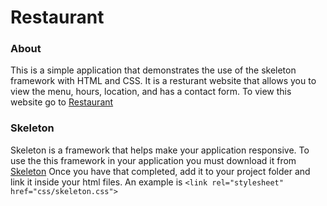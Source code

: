 # Restaurant

### About
This is a simple application that demonstrates the use of the skeleton framework with HTML and CSS. It is a resturant website that allows you to view the menu, hours, location, and has a contact form. To view this website go to [Restaurant](https://kcossifos.github.io/Portfolio/RestaurantWebsite/index.html)

### Skeleton

Skeleton is a framework that helps make your application responsive. To use the this framework in your application you must download it from [Skeleton](http://getskeleton.com) Once you have that completed, add it to your project folder and link it inside your html files. An example is `<link rel="stylesheet" href="css/skeleton.css">`
